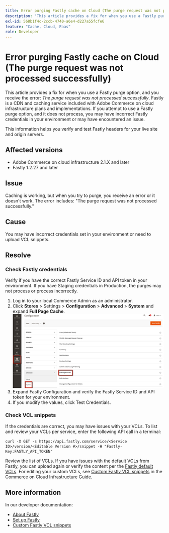 ```yaml
---
title: Error purging Fastly cache on Cloud (The purge request was not processed successfully)
description: 'This article provides a fix for when you use a Fastly purge option, and you receive the error: *The purge request was not processed successfully*. Fastly is a CDN and caching service included with Adobe Commerce on cloud infrastructure plans and implementations. If you attempt to use a Fastly purge option, and it does not process, you may have incorrect Fastly credentials in your environment or may have encountered an issue.'
exl-id: 568b1f4c-2ccb-4740-a6e4-d227a55fcfe6
feature: "Cache, Cloud, Paas"
role: Developer
---
```

# Error purging Fastly cache on Cloud (The purge request was not processed successfully)

This article provides a fix for when you use a Fastly purge option, and you receive the error: *The purge request was not processed successfully*. Fastly is a CDN and caching service included with Adobe Commerce on cloud infrastructure plans and implementations. If you attempt to use a Fastly purge option, and it does not process, you may have incorrect Fastly credentials in your environment or may have encountered an issue.

This information helps you verify and test Fastly headers for your live site and origin servers.

## Affected versions

* Adobe Commerce on cloud infrastructure 2.1.X and later
* Fastly 1.2.27 and later

## Issue

Caching is working, but when you try to purge, you receive an error or it doesn't work. The error includes: "The purge request was not processed successfully."

## Cause

You may have incorrect credentials set in your environment or need to upload VCL snippets.

## Resolve

### Check Fastly credentials

Verify if you have the correct Fastly Service ID and API token in your environment. If you have Staging credentials in Production, the purges may not process or process incorrectly.

1. Log in to your local Commerce Admin as an administrator.
1. Click **Stores** > Settings > **Configuration** > **Advanced** > **System** and expand **Full Page Cache**.    ![magento_full_page_cache_2.4.1.png](assets/magento_full_page_cache_2.4.1.png)
1. Expand Fastly Configuration and verify the Fastly Service ID and API token for your environment.
1. If you modify the values, click Test Credentials.

### Check VCL snippets

If the credentials are correct, you may have issues with your VCLs. To list and review your VCLs per service, enter the following API call in a terminal:

```
curl -X GET -s https://api.fastly.com/service/<Service ID>/version/<Editable Version #>/snippet -H "Fastly-Key:FASTLY_API_TOKEN"
```

Review the list of VCLs. If you have issues with the default VCLs from Fastly, you can upload again or verify the content per the [Fastly default VCLs](https://github.com/fastly/fastly-magento2/tree/master/etc/vcl_snippets). For editing your custom VCLs, see [Custom Fastly VCL snippets](https://experienceleague.adobe.com/docs/commerce-cloud-service/user-guide/cdn/custom-vcl-snippets/fastly-vcl-custom-snippets.html) in the Commerce on Cloud Infrastructure Guide.

## More information

In our developer documentation:

* [About Fastly](https://experienceleague.adobe.com/docs/commerce-cloud-service/user-guide/cdn/fastly.html)
* [Set up Fastly](https://experienceleague.adobe.com/docs/commerce-cloud-service/user-guide/cdn/setup-fastly/fastly-configuration.html)
* [Custom Fastly VCL snippets](https://experienceleague.adobe.com/docs/commerce-cloud-service/user-guide/cdn/custom-vcl-snippets/fastly-vcl-custom-snippets.html)
